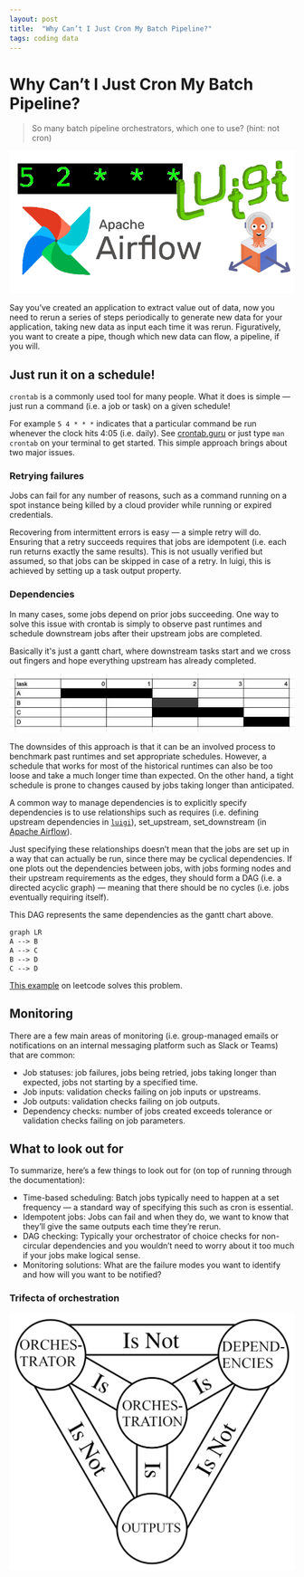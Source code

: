 ```yaml
---
layout: post
title:  "Why Can’t I Just Cron My Batch Pipeline?"
tags: coding data
---
```


# Why Can’t I Just Cron My Batch Pipeline?

> So many batch pipeline orchestrators, which one to use? (hint: not cron)

![so many orchestrators](/assets/2022-09-19/01_so_many_orchestrators.png)


Say you’ve created an application to extract value out of data, now you need to rerun a series of steps periodically to generate new data for your application, taking new data as input each time it was rerun. Figuratively, you want to create a pipe, though which new data can flow, a pipeline, if you will.

## Just run it on a schedule!
`crontab` is a commonly used tool for many people. What it does is simple — just run a command (i.e. a job or task) on a given schedule! 

For example `5 4 * * *` indicates that a particular command be run whenever the clock hits 4:05 (i.e. daily). See [crontab.guru](https://crontab.guru) or just type `man crontab` on your terminal to get started. This simple approach brings about two major issues.

### Retrying failures
Jobs can fail for any number of reasons, such as a command running on a spot instance being killed by a cloud provider while running or expired credentials.

Recovering from intermittent errors is easy — a simple retry will do. Ensuring that a retry succeeds requires that jobs are idempotent (i.e. each run returns exactly the same results). This is not usually verified but assumed, so that jobs can be skipped in case of a retry. In luigi, this is achieved by setting up a task output property.

### Dependencies
In many cases, some jobs depend on prior jobs succeeding. One way to solve this issue with crontab is simply to observe past runtimes and schedule downstream jobs after their upstream jobs are completed.

Basically it's just a gantt chart, where downstream tasks start and we cross out fingers and hope everything upstream has already completed.

![gantt](/assets/2022-09-19/02_gantt.jpg)

The downsides of this approach is that it can be an involved process to benchmark past runtimes and set appropriate schedules. However, a schedule that works for most of the historical runtimes can also be too loose and take a much longer time than expected. On the other hand, a tight schedule is prone to changes caused by jobs taking longer than anticipated.

A common way to manage dependencies is to explicitly specify dependencies is to use relationships such as requires (i.e. defining upstream dependencies in [`luigi`](https://luigi.readthedocs.io/en/stable/api/luigi.task.html#luigi.task.Task.requires)), set_upstream, set_downstream (in [Apache Airflow](https://airflow.apache.org/docs/apache-airflow/stable/tutorial/fundamentals.html#setting-up-dependencies)). 

Just specifying these relationships doesn’t mean that the jobs are set up in a way that can actually be run, since there may be cyclical dependencies. If one plots out the dependencies between jobs, with jobs forming nodes and their upstream requirements as the edges, they should form a DAG (i.e. a directed acyclic graph) — meaning that there should be no cycles (i.e. jobs eventually requiring itself). 

This DAG represents the same dependencies as the gantt chart above.

```mermaid
graph LR
A --> B
A --> C
B --> D
C --> D
```

[This example](https://leetcode.com/problems/course-schedule/) on leetcode solves this problem.


## Monitoring
There are a few main areas of monitoring (i.e. group-managed emails or notifications on an internal messaging platform such as Slack or Teams) that are common:
- Job statuses: job failures, jobs being retried, jobs taking longer than expected, jobs not starting by a specified time.
- Job inputs: validation checks failing on job inputs or upstreams.
- Job outputs: validation checks failing on job outputs.
- Dependency checks: number of jobs created exceeds tolerance or validation checks failing on job parameters.


## What to look out for
To summarize, here’s a few things to look out for (on top of running through the documentation):
- Time-based scheduling: Batch jobs typically need to happen at a set frequency — a standard way of specifying this such as cron is essential.
- Idempotent jobs: Jobs can fail and when they do, we want to know that they’ll give the same outputs each time they’re rerun.
- DAG checking: Typically your orchestrator of choice checks for non-circular dependencies and you wouldn’t need to worry about it too much if your jobs make logical sense.
- Monitoring solutions: What are the failure modes you want to identify and how will you want to be notified?


### Trifecta of orchestration

![Trifecta of orchestration](/assets/2022-09-19/03_trifecta_of_orchestration.png)
